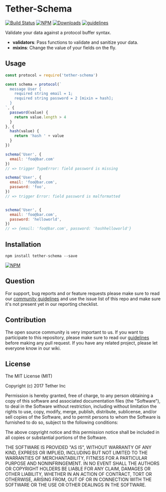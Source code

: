 # Tether-Schema

[![Build Status](https://travis-ci.org/tether/tether-schema.svg?branch=master)](https://travis-ci.org/tether/tether-schema)
[![NPM](https://img.shields.io/npm/v/tether-schema.svg)](https://www.npmjs.com/package/tether-schema)
[![Downloads](https://img.shields.io/npm/dm/tether-schema.svg)](http://npm-stat.com/charts.html?package=tether-schema)
[![guidelines](https://tether.github.io/contribution-guide/badge-guidelines.svg)](https://github.com/tether/contribution-guide)

Validate your data against a protocol buffer syntax.
  * **validators**: Pass functions to validate and sanitize your data.
  * **mixins**: Change the value of your fields on the fly.

## Usage

```js
const protocol = require('tether-schema')

const schema = protocol(`
  message User {
    required string email = 1;
    required string password = 2 [mixin = hash];
  }
`, {
  password(value) {
    return value.length > 4
  }
}, {
  hash(value) {
    return 'hash ' + value
  }
})

schema('User', {
  email: 'foo@bar.com'
})
// => trigger TypeError: field password is missing

schema('User', {
  email: 'foo@bar.com',
  password: 'foo',
})
// => trigger Error: field password is malformatted


schema('User', {
  email: 'foo@bar.com',
  password: 'helloworld',
})
// => {email: 'foo@bar.com', password: 'hashhelloworld'}
```

## Installation

```shell
npm install tether-schema --save
```

[![NPM](https://nodei.co/npm/tether-schema.png)](https://nodei.co/npm/tether-schema/)


## Question

For support, bug reports and or feature requests please make sure to read our
<a href="https://github.com/tether/contribution-guide/blob/master/community.md" target="_blank">community guidelines</a> and use the issue list of this repo and make sure it's not present yet in our reporting checklist.

## Contribution

The open source community is very important to us. If you want to participate to this repository, please make sure to read our <a href="https://github.com/tether/contribution-guide" target="_blank">guidelines</a> before making any pull request. If you have any related project, please let everyone know in our wiki.

## License

The MIT License (MIT)

Copyright (c) 2017 Tether Inc

Permission is hereby granted, free of charge, to any person obtaining a copy of this software and associated documentation files (the "Software"), to deal in the Software without restriction, including without limitation the rights to use, copy, modify, merge, publish, distribute, sublicense, and/or sell copies of the Software, and to permit persons to whom the Software is furnished to do so, subject to the following conditions:

The above copyright notice and this permission notice shall be included in all copies or substantial portions of the Software.

THE SOFTWARE IS PROVIDED "AS IS", WITHOUT WARRANTY OF ANY KIND, EXPRESS OR IMPLIED, INCLUDING BUT NOT LIMITED TO THE WARRANTIES OF MERCHANTABILITY, FITNESS FOR A PARTICULAR PURPOSE AND NONINFRINGEMENT. IN NO EVENT SHALL THE AUTHORS OR COPYRIGHT HOLDERS BE LIABLE FOR ANY CLAIM, DAMAGES OR OTHER LIABILITY, WHETHER IN AN ACTION OF CONTRACT, TORT OR OTHERWISE, ARISING FROM, OUT OF OR IN CONNECTION WITH THE SOFTWARE OR THE USE OR OTHER DEALINGS IN THE SOFTWARE.
